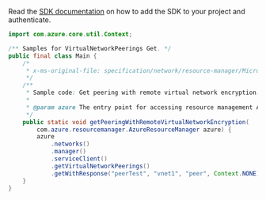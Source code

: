 Read the [SDK documentation](https://github.com/Azure/azure-sdk-for-java/blob/azure-resourcemanager_2.14.0/sdk/resourcemanager/azure-resourcemanager/README.md) on how to add the SDK to your project and authenticate.

```java
import com.azure.core.util.Context;

/** Samples for VirtualNetworkPeerings Get. */
public final class Main {
    /*
     * x-ms-original-file: specification/network/resource-manager/Microsoft.Network/stable/2021-05-01/examples/VirtualNetworkPeeringGetWithRemoteVirtualNetworkEncryption.json
     */
    /**
     * Sample code: Get peering with remote virtual network encryption.
     *
     * @param azure The entry point for accessing resource management APIs in Azure.
     */
    public static void getPeeringWithRemoteVirtualNetworkEncryption(
        com.azure.resourcemanager.AzureResourceManager azure) {
        azure
            .networks()
            .manager()
            .serviceClient()
            .getVirtualNetworkPeerings()
            .getWithResponse("peerTest", "vnet1", "peer", Context.NONE);
    }
}
```
